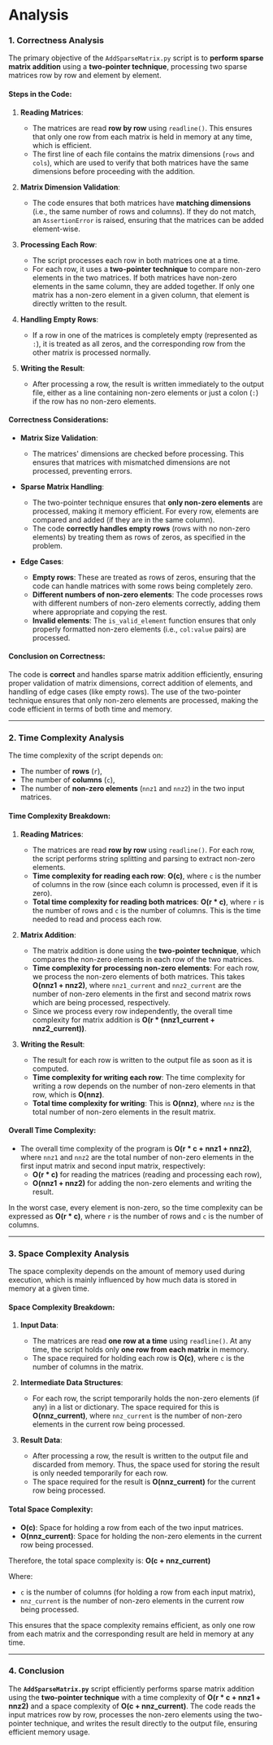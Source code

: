 # Analysis

### **1. Correctness Analysis**

The primary objective of the `AddSparseMatrix.py` script is to **perform sparse matrix addition** using a **two-pointer technique**, processing two sparse matrices row by row and element by element. 

#### **Steps in the Code**:

1. **Reading Matrices**:
   - The matrices are read **row by row** using `readline()`. This ensures that only one row from each matrix is held in memory at any time, which is efficient.
   - The first line of each file contains the matrix dimensions (`rows` and `cols`), which are used to verify that both matrices have the same dimensions before proceeding with the addition.

2. **Matrix Dimension Validation**:
   - The code ensures that both matrices have **matching dimensions** (i.e., the same number of rows and columns). If they do not match, an `AssertionError` is raised, ensuring that the matrices can be added element-wise.

3. **Processing Each Row**:
   - The script processes each row in both matrices one at a time.
   - For each row, it uses a **two-pointer technique** to compare non-zero elements in the two matrices. If both matrices have non-zero elements in the same column, they are added together. If only one matrix has a non-zero element in a given column, that element is directly written to the result.

4. **Handling Empty Rows**:
   - If a row in one of the matrices is completely empty (represented as `:`), it is treated as all zeros, and the corresponding row from the other matrix is processed normally.

5. **Writing the Result**:
   - After processing a row, the result is written immediately to the output file, either as a line containing non-zero elements or just a colon (`:`) if the row has no non-zero elements.

#### **Correctness Considerations**:
- **Matrix Size Validation**: 
  - The matrices' dimensions are checked before processing. This ensures that matrices with mismatched dimensions are not processed, preventing errors.
  
- **Sparse Matrix Handling**:
  - The two-pointer technique ensures that **only non-zero elements** are processed, making it memory efficient. For every row, elements are compared and added (if they are in the same column).
  - The code **correctly handles empty rows** (rows with no non-zero elements) by treating them as rows of zeros, as specified in the problem.
  
- **Edge Cases**:
  - **Empty rows**: These are treated as rows of zeros, ensuring that the code can handle matrices with some rows being completely zero.
  - **Different numbers of non-zero elements**: The code processes rows with different numbers of non-zero elements correctly, adding them where appropriate and copying the rest.
  - **Invalid elements**: The `is_valid_element` function ensures that only properly formatted non-zero elements (i.e., `col:value` pairs) are processed.

#### **Conclusion on Correctness**:
The code is **correct** and handles sparse matrix addition efficiently, ensuring proper validation of matrix dimensions, correct addition of elements, and handling of edge cases (like empty rows). The use of the two-pointer technique ensures that only non-zero elements are processed, making the code efficient in terms of both time and memory.

---

### **2. Time Complexity Analysis**

The time complexity of the script depends on:
- The number of **rows** (`r`),
- The number of **columns** (`c`),
- The number of **non-zero elements** (`nnz1` and `nnz2`) in the two input matrices.

#### **Time Complexity Breakdown**:

1. **Reading Matrices**:
   - The matrices are read **row by row** using `readline()`. For each row, the script performs string splitting and parsing to extract non-zero elements.
   - **Time complexity for reading each row**: **O(c)**, where `c` is the number of columns in the row (since each column is processed, even if it is zero).
   - **Total time complexity for reading both matrices**: **O(r * c)**, where `r` is the number of rows and `c` is the number of columns. This is the time needed to read and process each row.

2. **Matrix Addition**:
   - The matrix addition is done using the **two-pointer technique**, which compares the non-zero elements in each row of the two matrices.
   - **Time complexity for processing non-zero elements**: For each row, we process the non-zero elements of both matrices. This takes **O(nnz1 + nnz2)**, where `nnz1_current` and `nnz2_current` are the number of non-zero elements in the first and second matrix rows which are being processed, respectively.
   - Since we process every row independently, the overall time complexity for matrix addition is **O(r * (nnz1_current + nnz2_current))**.

3. **Writing the Result**:
   - The result for each row is written to the output file as soon as it is computed.
   - **Time complexity for writing each row**: The time complexity for writing a row depends on the number of non-zero elements in that row, which is **O(nnz)**.
   - **Total time complexity for writing**: This is **O(nnz)**, where `nnz` is the total number of non-zero elements in the result matrix.

#### **Overall Time Complexity**:
- The overall time complexity of the program is **O(r * c + nnz1 + nnz2)**, where `nnz1` and `nnz2` are the total number of non-zero elements in the first input matrix and second input matrix, respectively:
  - **O(r * c)** for reading the matrices (reading and processing each row),
  - **O(nnz1 + nnz2)** for adding the non-zero elements and writing the result.
  

In the worst case, every element is non-zero, so the time complexity can be expressed as **O(r * c)**, where `r` is the number of rows and `c` is the number of columns.

---

### **3. Space Complexity Analysis**

The space complexity depends on the amount of memory used during execution, which is mainly influenced by how much data is stored in memory at a given time.

#### **Space Complexity Breakdown**:

1. **Input Data**:
   - The matrices are read **one row at a time** using `readline()`. At any time, the script holds only **one row from each matrix** in memory.
   - The space required for holding each row is **O(c)**, where `c` is the number of columns in the matrix.
  
2. **Intermediate Data Structures**:
   - For each row, the script temporarily holds the non-zero elements (if any) in a list or dictionary. The space required for this is **O(nnz_current)**, where `nnz_current` is the number of non-zero elements in the current row being processed.

3. **Result Data**:
   - After processing a row, the result is written to the output file and discarded from memory. Thus, the space used for storing the result is only needed temporarily for each row.
   - The space required for the result is **O(nnz_current)** for the current row being processed.

#### **Total Space Complexity**:
- **O(c)**: Space for holding a row from each of the two input matrices.
- **O(nnz_current)**: Space for holding the non-zero elements in the current row being processed.

Therefore, the total space complexity is:
 **O(c + nnz_current)**

Where:
- `c` is the number of columns (for holding a row from each input matrix),
- `nnz_current` is the number of non-zero elements in the current row being processed.

This ensures that the space complexity remains efficient, as only one row from each matrix and the corresponding result are held in memory at any time.

---

### **4. Conclusion**

The **`AddSparseMatrix.py`** script efficiently performs sparse matrix addition using the **two-pointer technique** with a time complexity of **O(r * c + nnz1 + nnz2)** and a space complexity of **O(c + nnz_current)**. The code reads the input matrices row by row, processes the non-zero elements using the two-pointer technique, and writes the result directly to the output file, ensuring efficient memory usage.

